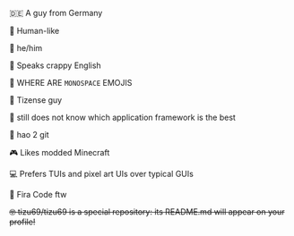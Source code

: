 🇩🇪 A guy from Germany

🤖 Human-like

👋 he/him

👄 Speaks crappy English

🤦 WHERE ARE `MONOSPACE` EMOJIS

📄 Tizense guy

🤷 still does not know which application framework is the best

🔀 hao 2 git

🎮 Likes modded Minecraft

💻 Prefers TUIs and pixel art UIs over typical GUIs

🔡 Fira Code ftw

~~🤓 tizu69/tizu69 is a special repository: its README.md will appear on your profile!~~
